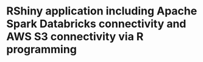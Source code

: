 # RShiny application including Apache Spark Databricks connectivity and AWS S3 connectivity via R programming
